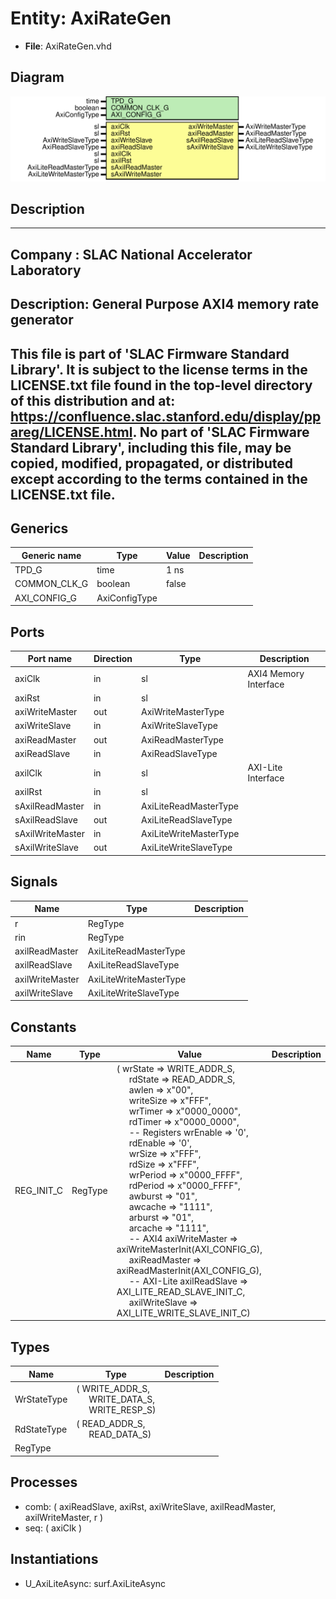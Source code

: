 # Entity: AxiRateGen

- **File**: AxiRateGen.vhd
## Diagram

![Diagram](AxiRateGen.svg "Diagram")
## Description

-----------------------------------------------------------------------------
 Company    : SLAC National Accelerator Laboratory
-----------------------------------------------------------------------------
 Description: General Purpose AXI4 memory rate generator
-----------------------------------------------------------------------------
 This file is part of 'SLAC Firmware Standard Library'.
 It is subject to the license terms in the LICENSE.txt file found in the
 top-level directory of this distribution and at:
    https://confluence.slac.stanford.edu/display/ppareg/LICENSE.html.
 No part of 'SLAC Firmware Standard Library', including this file,
 may be copied, modified, propagated, or distributed except according to
 the terms contained in the LICENSE.txt file.
-----------------------------------------------------------------------------
## Generics

| Generic name | Type          | Value | Description |
| ------------ | ------------- | ----- | ----------- |
| TPD_G        | time          | 1 ns  |             |
| COMMON_CLK_G | boolean       | false |             |
| AXI_CONFIG_G | AxiConfigType |       |             |
## Ports

| Port name        | Direction | Type                   | Description           |
| ---------------- | --------- | ---------------------- | --------------------- |
| axiClk           | in        | sl                     | AXI4 Memory Interface |
| axiRst           | in        | sl                     |                       |
| axiWriteMaster   | out       | AxiWriteMasterType     |                       |
| axiWriteSlave    | in        | AxiWriteSlaveType      |                       |
| axiReadMaster    | out       | AxiReadMasterType      |                       |
| axiReadSlave     | in        | AxiReadSlaveType       |                       |
| axilClk          | in        | sl                     | AXI-Lite Interface    |
| axilRst          | in        | sl                     |                       |
| sAxilReadMaster  | in        | AxiLiteReadMasterType  |                       |
| sAxilReadSlave   | out       | AxiLiteReadSlaveType   |                       |
| sAxilWriteMaster | in        | AxiLiteWriteMasterType |                       |
| sAxilWriteSlave  | out       | AxiLiteWriteSlaveType  |                       |
## Signals

| Name            | Type                   | Description |
| --------------- | ---------------------- | ----------- |
| r               | RegType                |             |
| rin             | RegType                |             |
| axilReadMaster  | AxiLiteReadMasterType  |             |
| axilReadSlave   | AxiLiteReadSlaveType   |             |
| axilWriteMaster | AxiLiteWriteMasterType |             |
| axilWriteSlave  | AxiLiteWriteSlaveType  |             |
## Constants

| Name       | Type    | Value                                                                                                                                                                                                                                                                                                                                                                                                                                                                                                                                                                                                                                                                                                                                                                                                                                                                                                                                                                                                                                                                                                                                                                                                                                                                                                                                                                                                                                                                                                                                                 | Description |
| ---------- | ------- | ----------------------------------------------------------------------------------------------------------------------------------------------------------------------------------------------------------------------------------------------------------------------------------------------------------------------------------------------------------------------------------------------------------------------------------------------------------------------------------------------------------------------------------------------------------------------------------------------------------------------------------------------------------------------------------------------------------------------------------------------------------------------------------------------------------------------------------------------------------------------------------------------------------------------------------------------------------------------------------------------------------------------------------------------------------------------------------------------------------------------------------------------------------------------------------------------------------------------------------------------------------------------------------------------------------------------------------------------------------------------------------------------------------------------------------------------------------------------------------------------------------------------------------------------------- | ----------- |
| REG_INIT_C | RegType |  (       wrState        => WRITE_ADDR_S,<br><span style="padding-left:20px">       rdState        => READ_ADDR_S,<br><span style="padding-left:20px">       awlen          => x"00",<br><span style="padding-left:20px">       writeSize      => x"FFF",<br><span style="padding-left:20px">       wrTimer        => x"0000_0000",<br><span style="padding-left:20px">       rdTimer        => x"0000_0000",<br><span style="padding-left:20px">       -- Registers       wrEnable       => '0',<br><span style="padding-left:20px">       rdEnable       => '0',<br><span style="padding-left:20px">       wrSize         => x"FFF",<br><span style="padding-left:20px">       rdSize         => x"FFF",<br><span style="padding-left:20px">       wrPeriod       => x"0000_FFFF",<br><span style="padding-left:20px">       rdPeriod       => x"0000_FFFF",<br><span style="padding-left:20px">       awburst        => "01",<br><span style="padding-left:20px">       awcache        => "1111",<br><span style="padding-left:20px">       arburst        => "01",<br><span style="padding-left:20px">       arcache        => "1111",<br><span style="padding-left:20px">       -- AXI4       axiWriteMaster => axiWriteMasterInit(AXI_CONFIG_G),<br><span style="padding-left:20px">       axiReadMaster  => axiReadMasterInit(AXI_CONFIG_G),<br><span style="padding-left:20px">       -- AXI-Lite       axilReadSlave  => AXI_LITE_READ_SLAVE_INIT_C,<br><span style="padding-left:20px">       axilWriteSlave => AXI_LITE_WRITE_SLAVE_INIT_C) |             |
## Types

| Name        | Type                                                                                                                 | Description |
| ----------- | -------------------------------------------------------------------------------------------------------------------- | ----------- |
| WrStateType | ( WRITE_ADDR_S,<br><span style="padding-left:20px"> WRITE_DATA_S,<br><span style="padding-left:20px"> WRITE_RESP_S)  |             |
| RdStateType | ( READ_ADDR_S,<br><span style="padding-left:20px"> READ_DATA_S)                                                      |             |
| RegType     |                                                                                                                      |             |
## Processes
- comb: ( axiReadSlave, axiRst, axiWriteSlave, axilReadMaster,
                   axilWriteMaster, r )
- seq: ( axiClk )
## Instantiations

- U_AxiLiteAsync: surf.AxiLiteAsync
